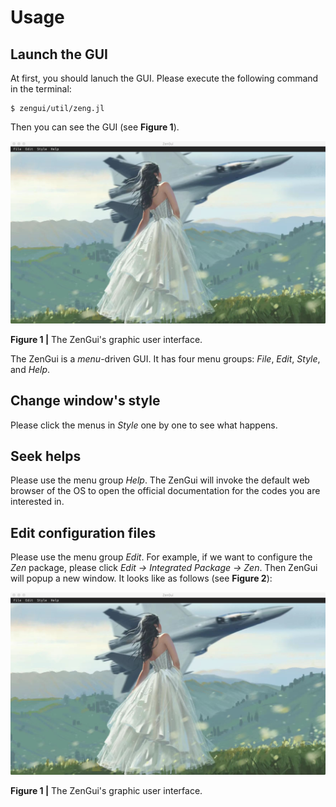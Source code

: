 # Usage

## Launch the GUI

At first, you should lanuch the GUI. Please execute the following command in the terminal:
```
$ zengui/util/zeng.jl
```
Then you can see the GUI (see **Figure 1**).

![fig1.png](./assets/fig1.png)

**Figure 1 |** The ZenGui's graphic user interface.

The ZenGui is a *menu*-driven GUI. It has four menu groups: *File*, *Edit*, *Style*, and *Help*.

## Change window's style

Please click the menus in *Style* one by one to see what happens.

## Seek helps

Please use the menu group *Help*. The ZenGui will invoke the default web browser of the OS to open the official documentation for the codes you are interested in.

## Edit configuration files

Please use the menu group *Edit*. For example, if we want to configure the *Zen* package, please click *Edit -> Integrated Package -> Zen*. Then ZenGui will popup a new window. It looks like as follows (see **Figure 2**):

![fig2.png](./assets/fig1.png)

**Figure 1 |** The ZenGui's graphic user interface.
